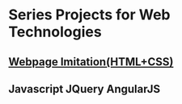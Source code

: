 # Series Projects for Web Technologies

## [Webpage Imitation(HTML+CSS)](_1_webpage_imitation)

## Javascript JQuery AngularJS